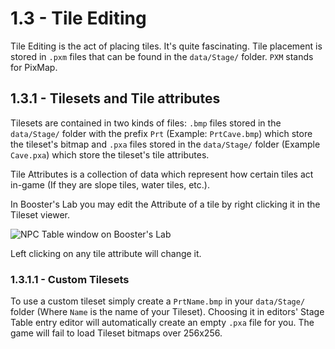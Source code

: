 # 1.3 - Tile Editing

Tile Editing is the act of placing tiles. It's quite fascinating. Tile placement is stored in `.pxm` files that can be found in the `data/Stage/` folder. `PXM` stands for PixMap.

## 1.3.1 - Tilesets and Tile attributes

Tilesets are contained in two kinds of files: `.bmp` files stored in the `data/Stage/` folder with the prefix `Prt` (Example: `PrtCave.bmp`) which store the tileset's bitmap and `.pxa` files stored in the `data/Stage/` folder (Example `Cave.pxa`) which store the tileset's tile attributes.

Tile Attributes is a collection of data which represent how certain tiles act in-game (If they are slope tiles, water tiles, etc.).

In Booster's Lab you may edit the Attribute of a tile by right clicking it in the Tileset viewer.

![NPC Table window on Booster's Lab](/assets/images/guide/pxa.png)

Left clicking on any tile attribute will change it.

### 1.3.1.1 - Custom Tilesets

To use a custom tileset simply create a `PrtName.bmp` in your `data/Stage/` folder (Where `Name` is the name of your Tileset). Choosing it in editors' Stage Table entry editor will automatically create an empty `.pxa` file for you. The game will fail to load Tileset bitmaps over 256x256.
